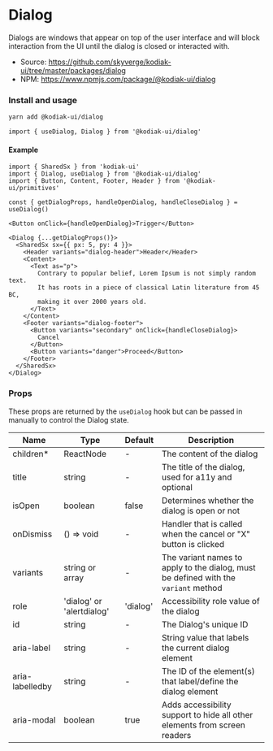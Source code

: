 # Dialog

Dialogs are windows that appear on top of the user interface and will block interaction from the UI until
the dialog is closed or interacted with.

- Source: https://github.com/skyverge/kodiak-ui/tree/master/packages/dialog
- NPM: https://www.npmjs.com/package/@kodiak-ui/dialog

### Install and usage

```sh
yarn add @kodiak-ui/dialog
```

```tsx
import { useDialog, Dialog } from '@kodiak-ui/dialog'
```

#### Example

```tsx
import { SharedSx } from 'kodiak-ui'
import { Dialog, useDialog } from '@kodiak-ui/dialog'
import { Button, Content, Footer, Header } from '@kodiak-ui/primitives'

const { getDialogProps, handleOpenDialog, handleCloseDialog } = useDialog()

<Button onClick={handleOpenDialog}>Trigger</Button>

<Dialog {...getDialogProps()}>
  <SharedSx sx={{ px: 5, py: 4 }}>
    <Header variants="dialog-header">Header</Header>
    <Content>
      <Text as="p">
        Contrary to popular belief, Lorem Ipsum is not simply random text.
        It has roots in a piece of classical Latin literature from 45 BC,
        making it over 2000 years old.
      </Text>
    </Content>
    <Footer variants="dialog-footer">
      <Button variants="secondary" onClick={handleCloseDialog}>
        Cancel
      </Button>
      <Button variants="danger">Proceed</Button>
    </Footer>
  </SharedSx>
</Dialog>
```

### Props

These props are returned by the `useDialog` hook but can be passed in manually to control the Dialog state.

| Name            | Type                      | Default  | Description                                                                         |
| --------------- | ------------------------- | -------- | ----------------------------------------------------------------------------------- |
| children\*      | ReactNode                 | -        | The content of the dialog                                                           |
| title           | string                    | -        | The title of the dialog, used for a11y and optional                                 |
| isOpen          | boolean                   | false    | Determines whether the dialog is open or not                                        |
| onDismiss       | () => void                | -        | Handler that is called when the cancel or "X" button is clicked                     |
| variants        | string or array           | -        | The variant names to apply to the dialog, must be defined with the `variant` method |
| role            | 'dialog' or 'alertdialog' | 'dialog' | Accessibility role value of the dialog                                              |
| id              | string                    | -        | The Dialog's unique ID                                                              |
| aria-label      | string                    | -        | String value that labels the current dialog element                                 |
| aria-labelledby | string                    | -        | The ID of the element(s) that label/define the dialog element                       |
| aria-modal      | boolean                   | true     | Adds accessibility support to hide all other elements from screen readers           |
